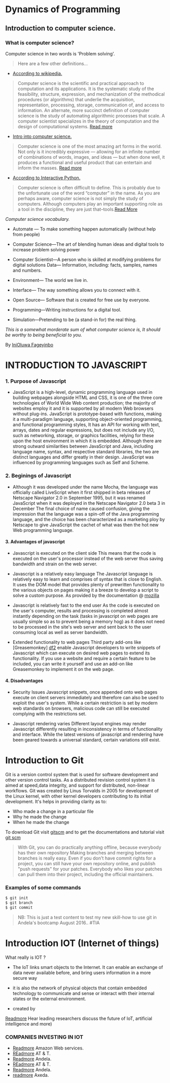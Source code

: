 # Dynamics of Programming

## Introduction to computer science.
### What is computer science?
Computer science in two words is 'Problem solving'.
> Here are a few other definitions...
- [According to wikipedia.](https://en.wikipedia.org/wiki/Computer_science)
> Computer science is the scientific and practical approach to computation and its applications. It is the systematic study of the feasibility, structure, expression, and mechanization of the methodical procedures (or algorithms) that underlie the acquisition, representation, processing, storage, communication of, and access to information. An alternate, more succinct definition of computer science is the study of automating algorithmic processes that scale. A computer scientist specializes in the theory of computation and the design of computational systems. [Read more](https://en.wikipedia.org/wiki/Computer_science)
- [Intro into computer science.](https://studio.code.org/unplugged/unplug1.pdf)
> Computer science is one of the most amazing art forms in the world. Not only is it incredibly
expressive — allowing for an infinite number of combinations of words, images, and ideas —
but when done well, it produces a functional and useful product that can entertain and
inform the masses. [Read more](https://studio.code.org/unplugged/unplug1.pdf)
- [According to Interactive Python.](http://interactivepython.org/courselib/static/pythonds/Introduction/WhatIsComputerScience.html)
> Computer science is often difficult to define. This is probably due to the unfortunate use of the word “computer” in the name. As you are perhaps aware, computer science is not simply the study of computers. Although computers play an important supporting role as a tool in the discipline, they are just that–tools.[Read More](http://interactivepython.org/courselib/static/pythonds/Introduction/WhatIsComputerScience.html)

*Computer science vocabulary.*
- Automate — To make something happen
automatically (without help from people)

- Computer Science—The art of blending
human ideas and digital tools to increase
problem solving power

- Computer Scientist—A person who is skilled
at modifying problems for digital solutions
Data— Information, including: facts, samples,
names and numbers.

- Environment— The world we live in.

- Interface— The way something allows you to
connect with it.

- Open Source— Software that is created for
free use by everyone.

- Programming—Writing instructions for a
digital tool.

- Simulation—Pretending to be (a stand-in
for) the real thing.

_This is a somewhat morderate sum of what computer science is, It should be worthy to being beneficial to you._


By [IniOluwa Fageyinbo](https://github.com/inioluwa)


# INTRODUCTION TO JAVASCRIPT
 ### 1. Purpose of Javascript
 * JavaScript is a high-level, dynamic programming language used in building webpages alongside HTML and CSS, it is one of the three core technologies of World Wide Web content production; the majority of websites employ it and it is supported by all modern Web browsers without plug-ins. JavaScript is prototype-based with functions, making it a multi-paradigm language, supporting object-oriented programming, and functional programming styles, It has an API for working with text, arrays, dates and regular expressions, but does not include any I/O, such as networking, storage, or graphics facilities, relying for these upon the host environment in which it is embedded.
 Although there are strong outward similarities between JavaScript and Java, including language name, syntax, and respective standard libraries, the two are distinct languages and differ greatly in their design. JavaScript was influenced by programming languages such as Self and Scheme.
 ### 2. Beginings of Javascript
* Although it was developed under the name Mocha, the language was officially called LiveScript when it first shipped in beta releases of Netscape Navigator 2.0 in September 1995, but it was renamed JavaScript when it was deployed in the Netscape Navigator 2.0 beta 3 in December The final choice of name caused confusion, giving the impression that the language was a spin-off of the Java programming language, and the choice has been characterized as a marketing ploy by Netscape to give JavaScript the cachet of what was then the hot new Web programming language.
#### 3. Advantages of javascript
* Javascript is executed on the client side
This means that the code is executed on the user's processor instead of the web server thus saving bandwidth and strain on the web server.

* Javascript is a relatively easy language
The Javascript language is relatively easy to learn and comprises of syntax that is close to English. It uses the DOM model that provides plenty of prewritten functionality to the various objects on pages making it a breeze to develop a script to solve a custom purpose. As provided by the documentation @ [mozilla ][df1]

* Javascript is relatively fast to the end user
As the code is executed on the user's computer, results and processing is completed almost instantly depending on the task (tasks in javascript on web pages are usually simple so as to prevent being a memory hog) as it does not need to be processed in the site's web server and sent back to the user consuming local as well as server bandwidth. 

* Extended functionality to web pages
Third party add-ons like [Greasemonkey] [df2] enable Javascript developers to write snippets of Javascript which can execute on desired web pages to extend its functionality. If you use a website and require a certain feature to be included, you can write it yourself and use an add-on like Greasemonkey to implement it on the web page. 

#### 4. Disadvantages

* Security Issues
Javascript snippets, once appended onto web pages execute on client servers immediately and therefore can also be used to exploit the user's system. While a certain restriction is set by modern web standards on browsers, malicious code can still be executed complying with the restrictions set.

* Javascript rendering varies
Different layout engines may render Javascript differently resulting in inconsistency in terms of functionality and interface. While the latest versions of javascript and rendering have been geared towards a universal standard, certain variations still exist.


[df1]: <https://developer.mozilla.org/en-US/Learn/Getting_started_with_the_web/JavaScript_basics/>
[df2]: <http://www.greasespot.net>

# Introduction to Git

Git is  a version control system that is used for software development and other version control tasks.
As a distributed revision control system it is aimed at speed,data integrity, and support for distributed,
non-linear workflows. Git was created by Linus Torvalds in 2005 for development of the Linux kernel, 
with other kernel developers contributing to its initial development.
It's helps in providing clarity as to:
  - Who made a change in a particular file 
  - Why he made the change
  - When he made the change 

To download Git visit [gitscm][df1] and to get the documentations and tutorial visit [git scm][df1]

> With Git, you can do practically anything offline, because everybody has their own repository
> Making branches and merging between branches is really easy.
> Even if you don't have commit rights for a project, you can still have your own repository online, and publish "push requests" for your patches.
> Everybody who likes your patches can pull them into their project, including the official maintainers.

### Examples of some commands


```sh
$ git init
$ git branch
$ git commit
```
> NB: This is just a test content to test my new skill-how to use git in Andela's bootcamp August 2016.. #TIA 
 
   [df1]: <http://git-scm.com/>
  

# Introduction IOT (Internet of things)
 What really is IOT ?  
 
 
 -  The IoT links smart objects to the Internet. It can enable an exchange of data never available before, and bring users information in a more secure way 
 -   it is also the network of physical objects that contain embedded technology to communicate and sense or interact with their internal states or the external environment.
 
 - created by <Shelter Orok>
 

[Readmore](https://www.microsoft.com/en-us/cloud-platform/internet-of-things) Hear leading researchers discuss the future of IoT, artificial intelligence and more)

 
### COMPANIES INVESTING IN  IOT


- [Readmore](https://aws.amazon.com/) Amazon Web services.
- [REadmore](https://www.att.com) AT & T.
- [Readmore](https://andela.com/) Andela.
- [REadmore](https://www.att.com) AT & T.
- [Readmore](https://andela.com/) Andela.
- [readmore](www.ptc.com/axeda) Axeda.
